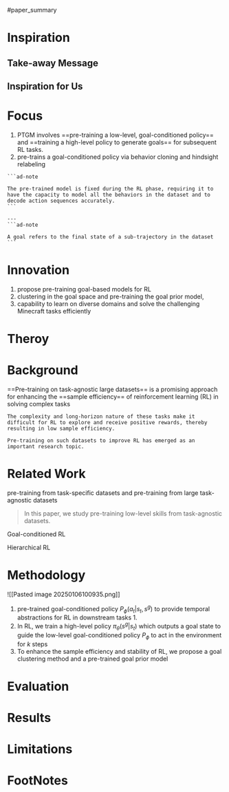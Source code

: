 #paper_summary 

# Inspiration


## Take-away Message




## Inspiration for Us





# Focus
1. PTGM involves ==pre-training a low-level, goal-conditioned policy== and ==training a high-level policy to generate goals== for subsequent RL tasks.
2. pre-trains a goal-conditioned policy via behavior cloning and hindsight relabeling
````ad-note
```ad-note

The pre-trained model is fixed during the RL phase, requiring it to have the capacity to model all the behaviors in the dataset and to decode action sequences accurately.
```

---
```ad-note

A goal refers to the final state of a sub-trajectory in the dataset
```
````






# Innovation
1. propose pre-training goal-based models for RL
2. clustering in the goal space and pre-training the goal prior model,
3. capability to learn on diverse domains and solve the challenging Minecraft tasks efficiently


# Theroy



# Background
==Pre-training on task-agnostic large datasets== is a promising approach for enhancing the ==sample efficiency== of reinforcement learning (RL) in solving complex tasks
```ad-note
The complexity and long-horizon nature of these tasks make it difficult for RL to explore and receive positive rewards, thereby resulting in low sample efficiency.

Pre-training on such datasets to improve RL has emerged as an important research topic.
```

# Related Work
pre-training from task-specific datasets and pre-training from large task-agnostic datasets
>In this paper, we study pre-training low-level skills from task-agnostic datasets.

Goal-conditioned RL

Hierarchical RL



# Methodology
![[Pasted image 20250106100935.png]]


 1. pre-trained goal-conditioned policy $P_{\phi}(a_t|s_t, s^g)$ to provide temporal abstractions for RL in downstream tasks
	 1. 
 2. In RL, we train a high-level policy $\pi_{\theta}(s^g|s_t)$ which outputs a goal state to guide the low-level goal-conditioned policy $P_{\phi}$ to act in the environment for $k$ steps
 3. To enhance the sample efficiency and stability of RL, we propose a goal clustering method and a pre-trained goal prior model


# Evaluation



# Results



# Limitations


# FootNotes
